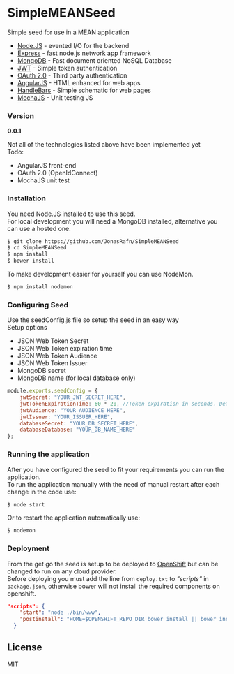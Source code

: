# SimpleMEANSeed

Simple seed for use in a MEAN application   
- [Node.JS] - evented I/O for the backend
- [Express] - fast node.js network app framework
- [MongoDB] - Fast document oriented NoSQL Database
- [JWT] - Simple token authentication
- [OAuth 2.0] - Third party authentication
- [AngularJS] - HTML enhanced for web apps
- [HandleBars] - Simple schematic for web pages
- [MochaJS] - Unit testing JS


### Version
**0.0.1**  

Not all of the technologies listed above have been implemented yet  
Todo:
- AngularJS front-end 
- OAuth 2.0 (OpenIdConnect)
- MochaJS unit test

### Installation

You need Node.JS installed to use this seed.  
For local development you will need a MongoDB installed, alternative you can use a hosted one.  

```sh
$ git clone https://github.com/JonasRafn/SimpleMEANSeed
$ cd SimpleMEANSeed
$ npm install
$ bower install
```
To make development easier for yourself you can use NodeMon.
```sh
$ npm install nodemon
```

### Configuring Seed
Use the seedConfig.js file so setup the seed in an easy way  
Setup options
- JSON Web Token Secret
- JSON Web Token expiration time
- JSON Web Token Audience
- JSON Web Token Issuer
- MongoDB secret
- MongoDB name (for local database only)
```javascript
module.exports.seedConfig = {
    jwtSecret: "YOUR_JWT_SECRET_HERE",
    jwtTokenExpirationTime: 60 * 20, //Token expiration in seconds. Default 20 minutes
    jwtAudience: "YOUR_AUDIENCE_HERE",
    jwtIssuer: "YOUR_ISSUER_HERE",
    databaseSecret: "YOUR_DB_SECRET_HERE",
    databaseDatabase: "YOUR_DB_NAME_HERE"
};
```

### Running the application
After you have configured the seed to fit your requirements you can run the application.   
To run the application manually with the need of manual restart after each change in the code use:
```sh
$ node start 
```
Or to restart the application automatically use:
```sh
$ nodemon 
```

### Deployment
From the get go the seed is setup to be deployed to [OpenShift] but can be changed to run on any cloud provider.  
Before deploying you must add the line from `deploy.txt` to *"scripts"* in `package.json`, otherwise bower will not install the required components on openshift.
```json
"scripts": {
    "start": "node ./bin/www",
	"postinstall": "HOME=$OPENSHIFT_REPO_DIR bower install || bower install"
  }
```

License
----
MIT


[express]: <http://expressjs.com>
[AngularJS]: <http://angularjs.org>
[Node.JS]: <http://nodejs.org>
[MongoDB]: <https://www.mongodb.org/>
[JWT]: <https://jwt.io/>
[HandleBars]: <http://handlebarsjs.com/>
[OAuth 2.0]: <http://oauth.net/2/>
[MochaJS]: <https://mochajs.org/>
[OpenShift]: <https://www.openshift.com/>